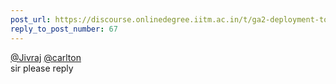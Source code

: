 ```yaml
---
post_url: https://discourse.onlinedegree.iitm.ac.in/t/ga2-deployment-tools-discussion-thread-tds-jan-2025/161120/77
reply_to_post_number: 67
---
```

[@Jivraj](/u/jivraj) [@carlton](/u/carlton)  
sir please reply